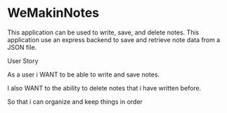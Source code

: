 # WeMakinNotes
This application can be used to write, save, and delete notes. This application use an express backend to save and retrieve note data from a JSON file.

<insert pic>
  <insert pic>
    
 User Story
 
 As a user i WANT to be able to write and save notes.
 
 I also WANT to the ability to delete notes that i have written before.
 
 So that i can organize and keep things in order
